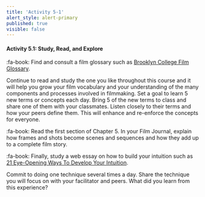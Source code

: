 ```yaml
---
title: 'Activity 5-1'
alert_style: alert-primary
published: true
visible: false
---
```

#### Activity 5.1: Study, Read, and Explore

:fa-book: Find and consult a film glossary such as [Brooklyn College Film Glossary](http://userhome.brooklyn.cuny.edu/anthro/jbeatty/COURSES/glossary.htm).

Continue to read and study the one you like throughout this course and it will help you grow your film vocabulary and your understanding of the many components and processes involved in filmmaking. Set a goal to learn <span class="underline">5 new terms or concepts</span> each day. Bring 5 of the new terms to class and share one of them with your classmates. Listen closely to their terms and how your peers define them. This will enhance and re-enforce the concepts for everyone.

:fa-book: Read the first section of Chapter 5.
In your Film Journal, explain how frames and shots become scenes and sequences and how they add up to a complete film story.

:fa-book: Finally, study a web essay on how to build your intuition such as [21 Eye-Opening Ways To Develop Your Intuition](https://liveboldandbloom.com/04/self-improvement/develop-your-intuition).

Commit to doing one technique several times a day. Share the technique you will focus on with your facilitator and peers. What did you learn from this experience?
